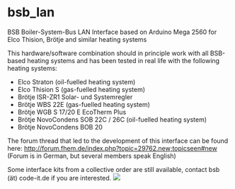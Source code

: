 # bsb_lan
BSB Boiler-System-Bus LAN Interface based on Arduino Mega 2560 for Elco Thision, Brötje and similar heating systems

This hardware/software combination should in principle work with all BSB-based heating systems and has been tested in real life with the following heating systems:

- Elco Straton (oil-fuelled heating system)
- Elco Thision S (gas-fuelled heating system)
- Brötje ISR-ZR1 Solar- und Systemregler
- Brötje WBS 22E (gas-fuelled heating system)
- Brötje WGB S 17/20 E EcoTherm Plus
- Brötje NovoCondens SOB 22C / 26C (oil-fuelled heating system)
- Brötje NovoCondens BOB 20

The forum thread that led to the development of this interface can be found here:
http://forum.fhem.de/index.php?topic=29762.new;topicseen#new
(Forum is in German, but several members speak English)

Some interface kits from a collective order are still available, contact bsb (ät) code-it.de if you are interested.
<img src="https://github.com/fredlcore/bsb_lan/blob/master/BSB_lan/schematics/BSB-Board.jpg" size="50%">
